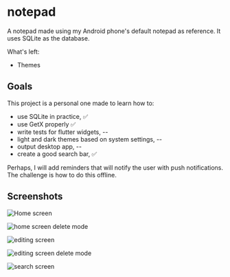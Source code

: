 # notepad

A notepad made using my Android phone's default notepad as reference.
It uses SQLite as the database.

What's left:
- Themes

## Goals

This project is a personal one made to learn how to:
- use SQLite in practice,                             ✅
- use GetX properly                                   ✅
- write tests for flutter widgets,                    --
- light and dark themes based on system settings,     --
- output desktop app,                                 --
- create a good search bar,                           ✅

Perhaps, I will add reminders that will notify the user with push notifications.
The challenge is how to do this offline.

## Screenshots

![Home screen](images/app_screenshots/home_screen.png?raw=true "Home screen")

![home screen delete mode](images/app_screenshots/home_deleting.png?raw=true "Home screen delete mode")

![editing screen](images/app_screenshots/editing_screen.png?raw=true "Editing screen")

![editing screen delete mode](images/app_screenshots/editing_delete.png?raw=true "Editing screen delete mode")

![search screen](images/app_screenshots/search_screen.png?raw=true "Search screen")